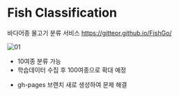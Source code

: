 # Fish Classification
바다어종 물고기 분류 서비스
https://gitteor.github.io/FishGo/

![01](https://user-images.githubusercontent.com/47709585/130359510-eaf33916-bc52-40c8-9529-ea113ff31958.PNG)


- 10여종 분류 가능
- 학습데이터 수집 후 100여종으로 확대 예정

* gh-pages 브랜치 새로 생성하여 문제 해결
